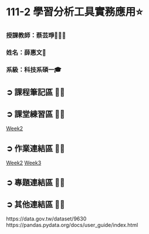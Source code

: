 # 111-2 學習分析工具實務應用⭐️
<h3>授課教師：蔡芸琤👩🏻‍💼</h3>
<h3>姓名：薛惠文🐻</h3>
<h3>系級：科技系碩一🎓 </h3>

<h2>➲ 課程筆記區 ✍🏻</h2>
<h2>➲ 課堂練習區 ✍🏻</h2>

[Week2](https://github.com/61171029h/LAT-REPO/blob/main/week2_hw)
<h2>➲ 作業連結區 ✍🏻</h2>

[Week2](https://github.com/61171029h/LAT-REPO/tree/main/week2_hw)
[Week3](https://github.com/61171029h/LAT-REPO/tree/main/week3_hw)
<h2>➲ 專題連結區 ✍🏻</h2>
<h2>➲ 其他連結區 ✍🏻</h2>
https://data.gov.tw/dataset/9630 </br>
https://pandas.pydata.org/docs/user_guide/index.html
